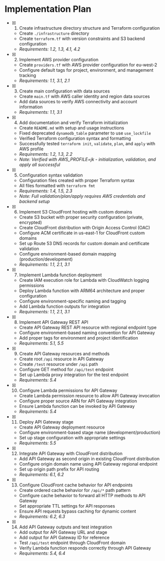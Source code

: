 # Implementation Plan

- [x] 1. Create infrastructure directory structure and Terraform configuration
  - Create `./infrastructure` directory
  - Create `terraform.tf` with version constraints and S3 backend configuration
  - _Requirements: 1.2, 1.3, 4.1, 4.2_

- [x] 2. Implement AWS provider configuration
  - Create `providers.tf` with AWS provider configuration for eu-west-2
  - Configure default tags for project, environment, and management tracking
  - _Requirements: 1.1, 3.1, 2.1_

- [x] 3. Create main configuration with data sources
  - Create `main.tf` with AWS caller identity and region data sources
  - Add data sources to verify AWS connectivity and account information
  - _Requirements: 1.1, 3.1_

- [x] 4. Add documentation and verify Terraform initialization
  - Create `README.md` with setup and usage instructions
  - Fixed deprecated `dynamodb_table` parameter to use `use_lockfile`
  - Verified Terraform configuration syntax and formatting
  - Successfully tested `terraform init`, `validate`, `plan`, and `apply` with AWS profile
  - _Requirements: 1.2, 1.3, 2.2_
  - _Note: Verified with AWS_PROFILE=jk - initialization, validation, and apply all successful_

- [x] 5. Configuration syntax validation
  - Configuration files created with proper Terraform syntax
  - All files formatted with `terraform fmt`
  - _Requirements: 1.4, 1.5, 2.3_
  - _Note: Full validation/plan/apply requires AWS credentials and backend setup_

- [x] 6. Implement S3 CloudFront hosting with custom domains
  - Create S3 bucket with proper security configuration (private, encrypted)
  - Create CloudFront distribution with Origin Access Control (OAC)
  - Configure ACM certificate in us-east-1 for CloudFront custom domains
  - Set up Route 53 DNS records for custom domain and certificate validation
  - Configure environment-based domain mapping (production/development)
  - _Requirements: 1.1, 2.1, 3.1_

- [x] 7. Implement Lambda function deployment
  - Create IAM execution role for Lambda with CloudWatch logging permissions
  - Deploy Lambda function with ARM64 architecture and proper configuration
  - Configure environment-specific naming and tagging
  - Add Lambda function outputs for integration
  - _Requirements: 1.1, 2.1, 3.1_

- [x] 8. Implement API Gateway REST API
  - Create API Gateway REST API resource with regional endpoint type
  - Configure environment-based naming convention for API Gateway
  - Add proper tags for environment and project identification
  - _Requirements: 5.1, 5.5_

- [x] 9. Create API Gateway resources and methods
  - Create root `/api` resource in API Gateway
  - Create `/test` resource under `/api` path
  - Configure GET method for `/api/test` endpoint
  - Set up Lambda proxy integration for the test endpoint
  - _Requirements: 5.4_

- [x] 10. Configure Lambda permissions for API Gateway
  - Create Lambda permission resource to allow API Gateway invocation
  - Configure proper source ARN for API Gateway integration
  - Ensure Lambda function can be invoked by API Gateway
  - _Requirements: 5.4_

- [x] 11. Deploy API Gateway stage
  - Create API Gateway deployment resource
  - Configure environment-based stage name (development/production)
  - Set up stage configuration with appropriate settings
  - _Requirements: 5.5_

- [x] 12. Integrate API Gateway with CloudFront distribution
  - Add API Gateway as second origin in existing CloudFront distribution
  - Configure origin domain name using API Gateway regional endpoint
  - Set up origin path prefix for API routing
  - _Requirements: 6.1, 6.2_

- [x] 13. Configure CloudFront cache behavior for API endpoints
  - Create ordered cache behavior for `/api/*` path pattern
  - Configure cache behavior to forward all HTTP methods to API Gateway
  - Set appropriate TTL settings for API responses
  - Ensure API requests bypass caching for dynamic content
  - _Requirements: 6.2, 6.3_

- [x] 14. Add API Gateway outputs and test integration
  - Add output for API Gateway URL and stage
  - Add output for API Gateway ID for reference
  - Test `/api/test` endpoint through CloudFront domain
  - Verify Lambda function responds correctly through API Gateway
  - _Requirements: 5.4, 6.4_